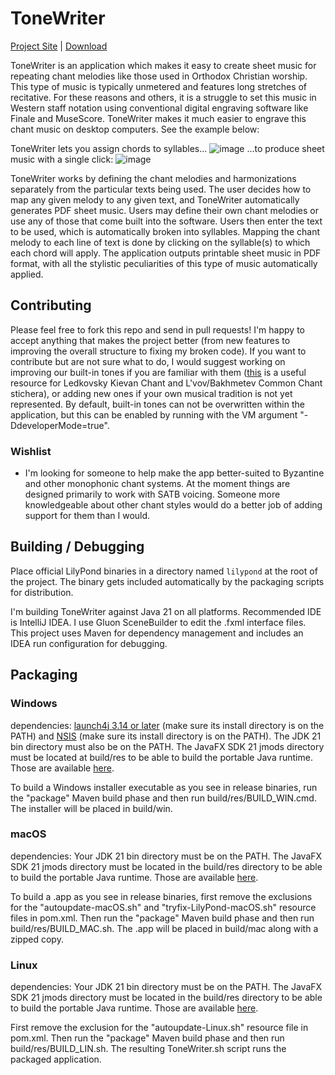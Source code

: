 # ToneWriter

[Project Site](https://github.com/tac550/ToneWriter) | [Download](https://github.com/tac550/ToneWriter/releases)

ToneWriter is an application which makes it easy to create sheet music for repeating chant melodies like those used in Orthodox Christian worship. This type of music is typically unmetered and features long stretches of recitative. For these reasons and others, it is a struggle to set this music in Western staff notation using conventional digital engraving software like Finale and MuseScore. ToneWriter makes it much easier to engrave this chant music on desktop computers. See the example below:

ToneWriter lets you assign chords to syllables...
![image](https://github.com/tac550/ToneWriter/assets/9357248/78072db5-1bf6-4c8b-a475-78c3b192c6ff)
...to produce sheet music with a single click:
![image](https://github.com/tac550/ToneWriter/assets/9357248/cae57fe9-7913-44fa-b488-032999560e13)

ToneWriter works by defining the chant melodies and harmonizations separately from the particular texts being used. The user decides how to map any given melody to any given text, and ToneWriter automatically generates PDF sheet music. Users may define their own chant melodies or use any of those that come built into the software. Users then enter the text to be used, which is automatically broken into syllables. Mapping the chant melody to each line of text is done by clicking on the syllable(s) to which each chord will apply. The application outputs printable sheet music in PDF format, with all the stylistic peculiarities of this type of music automatically applied.

## Contributing

Please feel free to fork this repo and send in pull requests! I'm happy to accept anything that makes the project better (from new features to improving the overall structure to fixing my broken code). If you want to contribute but are not sure what to do, I would suggest working on improving our built-in tones if you are familiar with them ([this](https://oca.org/liturgics/learning-the-tones) is a useful resource for Ledkovsky Kievan Chant and L'vov/Bakhmetev Common Chant stichera), or adding new ones if your own musical tradition is not yet represented. By default, built-in tones can not be overwritten within the application, but this can be enabled by running with the VM argument "-DdeveloperMode=true".

### Wishlist

 - I'm looking for someone to help make the app better-suited to Byzantine and other monophonic chant systems. At the moment things are designed primarily to work with SATB voicing. Someone more knowledgeable about other chant styles would do a better job of adding support for them than I would.

## Building / Debugging

Place official LilyPond binaries in a directory named `lilypond` at the root of the project.
The binary gets included automatically by the packaging scripts for distribution.

I'm building ToneWriter against Java 21 on all platforms. Recommended IDE is IntelliJ IDEA. I use Gluon SceneBuilder to edit the .fxml interface files. This project uses Maven for dependency management and includes an IDEA run configuration for debugging.

## Packaging

### Windows

dependencies: [launch4j 3.14 or later](http://launch4j.sourceforge.net/) (make sure its install directory is on the PATH) and [NSIS](https://sourceforge.net/projects/nsis/) (make sure its install directory is on the PATH). The JDK 21 bin directory must also be on the PATH. The JavaFX SDK 21 jmods directory must be located at build/res to be able to build the portable Java runtime. Those are available [here](https://gluonhq.com/products/javafx/).

To build a Windows installer executable as you see in release binaries, run the "package" Maven build phase and then run build/res/BUILD_WIN.cmd. The installer will be placed in build/win.

### macOS

dependencies: Your JDK 21 bin directory must be on the PATH. The JavaFX SDK 21 jmods directory must be located in the build/res directory to be able to build the portable Java runtime. Those are available [here](https://gluonhq.com/products/javafx/).

To build a .app as you see in release binaries, first remove the exclusions for the "autoupdate-macOS.sh" and "tryfix-LilyPond-macOS.sh" resource files in pom.xml. Then run the "package" Maven build phase and then run build/res/BUILD_MAC.sh. The .app will be placed in build/mac along with a zipped copy.

### Linux

dependencies: Your JDK 21 bin directory must be on the PATH. The JavaFX SDK 21 jmods directory must be located in the build/res directory to be able to build the portable Java runtime. Those are available [here](https://gluonhq.com/products/javafx/).

First remove the exclusion for the "autoupdate-Linux.sh" resource file in pom.xml. Then run the "package" Maven build phase and then run build/res/BUILD_LIN.sh. The resulting ToneWriter.sh script runs the packaged application.

